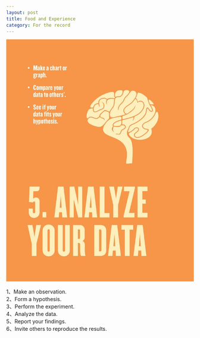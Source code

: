 ```yaml
---
layout: post
title: Food and Experience
category: For the record
---
```


![Analyze your data](/images/analyze.jpg "Analyze your data")

1、Make an observation.   
2、Form a hypothesis.   
3、Perform the experiment.   
4、Analyze the data.   
5、Report your findings.   
6、Invite others to reproduce the results.
 
